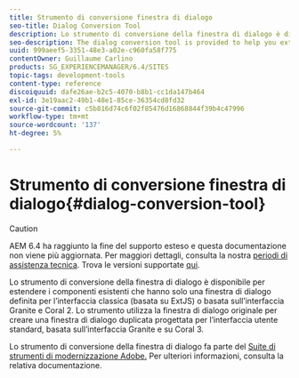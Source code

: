 ```yaml
---
title: Strumento di conversione finestra di dialogo
seo-title: Dialog Conversion Tool
description: Lo strumento di conversione della finestra di dialogo è disponibile per estendere i componenti esistenti che hanno solo una finestra di dialogo definita per l’interfaccia classica
seo-description: The dialog conversion tool is provided to help you extend existing components that only have a dialog defined for the classic UI
uuid: 999aeef5-3351-48e3-a02e-c960fa58f775
contentOwner: Guillaume Carlino
products: SG_EXPERIENCEMANAGER/6.4/SITES
topic-tags: development-tools
content-type: reference
discoiquuid: dafe26ae-b2c5-4070-b8b1-cc1da147b464
exl-id: 3e19aac2-49b1-48e1-85ce-36354cd8fd32
source-git-commit: c5b816d74c6f02f85476d16868844f39b4c47996
workflow-type: tm+mt
source-wordcount: '137'
ht-degree: 5%

---
```


# Strumento di conversione finestra di dialogo{#dialog-conversion-tool}

>[!CAUTION]
>
>AEM 6.4 ha raggiunto la fine del supporto esteso e questa documentazione non viene più aggiornata. Per maggiori dettagli, consulta la nostra [periodi di assistenza tecnica](https://helpx.adobe.com/it/support/programs/eol-matrix.html). Trova le versioni supportate [qui](https://experienceleague.adobe.com/docs/).

Lo strumento di conversione della finestra di dialogo è disponibile per estendere i componenti esistenti che hanno solo una finestra di dialogo definita per l’interfaccia classica (basata su ExtJS) o basata sull’interfaccia Granite e Coral 2. Lo strumento utilizza la finestra di dialogo originale per creare una finestra di dialogo duplicata progettata per l’interfaccia utente standard, basata sull’interfaccia Granite e su Coral 3.

Lo strumento di conversione della finestra di dialogo fa parte del [Suite di strumenti di modernizzazione Adobe.](modernization-tools.md) Per ulteriori informazioni, consulta la relativa documentazione.
